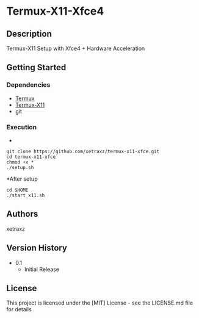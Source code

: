 # Termux-X11-Xfce4


## Description

Termux-X11 Setup with Xfce4 + Hardware Acceleration

## Getting Started

### Dependencies

* [Termux](https://github.com/termux/termux-app#readme)
* [Termux-X11](https://github.com/termux/termux-x11#readme)
* git

### Execution

*
```
git clone https://github.com/xetraxz/termux-x11-xfce.git
cd termux-x11-xfce
chmod +x *
./setup.sh
```
*After setup
```
cd $HOME
./start_x11.sh
```

## Authors
xetraxz

## Version History

* 0.1
    * Initial Release

## License

This project is licensed under the [MIT] License - see the LICENSE.md file for details
